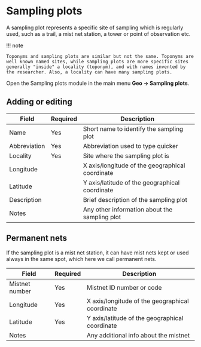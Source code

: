 # Sampling plots

A sampling plot represents a specific site of sampling which is regularly used, such as a trail, a mist net station, a tower or point of observation etc.

!!! note

    Toponyms and sampling plots are similar but not the same. Toponyms are well known named sites, while sampling plots are more specific sites generally "inside" a locality (toponym), and with names invented by the researcher. Also, a locality can have many sampling plots.

Open the Sampling plots module in the main menu **Geo → Sampling plots**.

## Adding or editing

| Field | Required | Description |
| --- | --- | --- |
| Name | Yes | Short name to identify the sampling plot |
| Abbreviation | Yes | Abbreviation used to type quicker |
| Locality | Yes | Site where the sampling plot is |
| Longitude | | X axis/longitude of the geographical coordinate |
| Latitude | | Y axis/latitude of the geographical coordinate |
| Description | | Brief description of the sampling plot |
| Notes | | Any other information about the sampling plot |

## Permanent nets

If the sampling plot is a mist net station, it can have mist nets kept or used always in the same spot, which here we call permanent nets.

| Field | Required | Description |
| --- | --- | --- |
| Mistnet number | Yes | Mistnet ID number or code |
| Longitude | Yes | X axis/longitude of the geographical coordinate |
| Latitude | Yes | Y axis/latitude of the geographical coordinate |
| Notes | | Any additional info about the mistnet |

